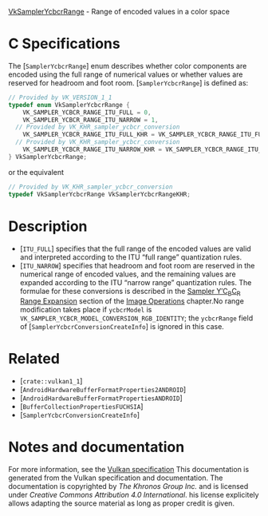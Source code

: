 [VkSamplerYcbcrRange](https://www.khronos.org/registry/vulkan/specs/1.3-extensions/man/html/VkSamplerYcbcrRange.html) - Range of encoded values in a color space

# C Specifications
The [`SamplerYcbcrRange`] enum describes whether color components are
encoded using the full range of numerical values or whether values are
reserved for headroom and foot room.
[`SamplerYcbcrRange`] is defined as:
```c
// Provided by VK_VERSION_1_1
typedef enum VkSamplerYcbcrRange {
    VK_SAMPLER_YCBCR_RANGE_ITU_FULL = 0,
    VK_SAMPLER_YCBCR_RANGE_ITU_NARROW = 1,
  // Provided by VK_KHR_sampler_ycbcr_conversion
    VK_SAMPLER_YCBCR_RANGE_ITU_FULL_KHR = VK_SAMPLER_YCBCR_RANGE_ITU_FULL,
  // Provided by VK_KHR_sampler_ycbcr_conversion
    VK_SAMPLER_YCBCR_RANGE_ITU_NARROW_KHR = VK_SAMPLER_YCBCR_RANGE_ITU_NARROW,
} VkSamplerYcbcrRange;
```
or the equivalent
```c
// Provided by VK_KHR_sampler_ycbcr_conversion
typedef VkSamplerYcbcrRange VkSamplerYcbcrRangeKHR;
```

# Description
- [`ITU_FULL`] specifies that the full range of the encoded values are valid and interpreted according to the ITU “full range” quantization rules.
- [`ITU_NARROW`] specifies that headroom and foot room are reserved in the numerical range of encoded values, and the remaining values are expanded according to the ITU “narrow range” quantization rules.
The formulae for these conversions is described in the
[Sampler Y′C<sub>B</sub>C<sub>R</sub> Range
Expansion](https://www.khronos.org/registry/vulkan/specs/1.3-extensions/html/vkspec.html#textures-sampler-YCbCr-conversion-rangeexpand) section of the [Image Operations](https://www.khronos.org/registry/vulkan/specs/1.3-extensions/html/vkspec.html#textures) chapter.No range modification takes place if `ycbcrModel` is
`VK_SAMPLER_YCBCR_MODEL_CONVERSION_RGB_IDENTITY`; the `ycbcrRange`
field of [`SamplerYcbcrConversionCreateInfo`] is ignored in this case.

# Related
- [`crate::vulkan1_1`]
- [`AndroidHardwareBufferFormatProperties2ANDROID`]
- [`AndroidHardwareBufferFormatPropertiesANDROID`]
- [`BufferCollectionPropertiesFUCHSIA`]
- [`SamplerYcbcrConversionCreateInfo`]

# Notes and documentation
For more information, see the [Vulkan specification](https://www.khronos.org/registry/vulkan/specs/1.3-extensions/html/vkspec.html)
This documentation is generated from the Vulkan specification and documentation.
The documentation is copyrighted by *The Khronos Group Inc.* and is licensed under *Creative Commons Attribution 4.0 International*.
his license explicitely allows adapting the source material as long as proper credit is given.
        